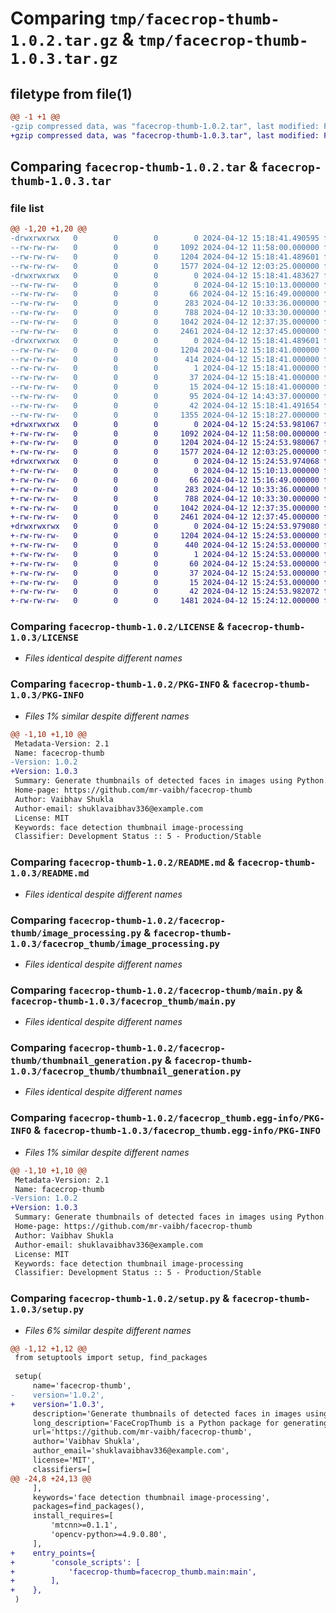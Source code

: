 # Comparing `tmp/facecrop-thumb-1.0.2.tar.gz` & `tmp/facecrop-thumb-1.0.3.tar.gz`

## filetype from file(1)

```diff
@@ -1 +1 @@
-gzip compressed data, was "facecrop-thumb-1.0.2.tar", last modified: Fri Apr 12 15:18:41 2024, max compression
+gzip compressed data, was "facecrop-thumb-1.0.3.tar", last modified: Fri Apr 12 15:24:53 2024, max compression
```

## Comparing `facecrop-thumb-1.0.2.tar` & `facecrop-thumb-1.0.3.tar`

### file list

```diff
@@ -1,20 +1,20 @@
-drwxrwxrwx   0        0        0        0 2024-04-12 15:18:41.490595 facecrop-thumb-1.0.2/
--rw-rw-rw-   0        0        0     1092 2024-04-12 11:58:00.000000 facecrop-thumb-1.0.2/LICENSE
--rw-rw-rw-   0        0        0     1204 2024-04-12 15:18:41.489601 facecrop-thumb-1.0.2/PKG-INFO
--rw-rw-rw-   0        0        0     1577 2024-04-12 12:03:25.000000 facecrop-thumb-1.0.2/README.md
-drwxrwxrwx   0        0        0        0 2024-04-12 15:18:41.483627 facecrop-thumb-1.0.2/facecrop-thumb/
--rw-rw-rw-   0        0        0        0 2024-04-12 15:10:13.000000 facecrop-thumb-1.0.2/facecrop-thumb/__init__.py
--rw-rw-rw-   0        0        0       66 2024-04-12 15:16:49.000000 facecrop-thumb-1.0.2/facecrop-thumb/__main__.py
--rw-rw-rw-   0        0        0      283 2024-04-12 10:33:36.000000 facecrop-thumb-1.0.2/facecrop-thumb/face_detection.py
--rw-rw-rw-   0        0        0      788 2024-04-12 10:33:30.000000 facecrop-thumb-1.0.2/facecrop-thumb/image_processing.py
--rw-rw-rw-   0        0        0     1042 2024-04-12 12:37:35.000000 facecrop-thumb-1.0.2/facecrop-thumb/main.py
--rw-rw-rw-   0        0        0     2461 2024-04-12 12:37:45.000000 facecrop-thumb-1.0.2/facecrop-thumb/thumbnail_generation.py
-drwxrwxrwx   0        0        0        0 2024-04-12 15:18:41.489601 facecrop-thumb-1.0.2/facecrop_thumb.egg-info/
--rw-rw-rw-   0        0        0     1204 2024-04-12 15:18:41.000000 facecrop-thumb-1.0.2/facecrop_thumb.egg-info/PKG-INFO
--rw-rw-rw-   0        0        0      414 2024-04-12 15:18:41.000000 facecrop-thumb-1.0.2/facecrop_thumb.egg-info/SOURCES.txt
--rw-rw-rw-   0        0        0        1 2024-04-12 15:18:41.000000 facecrop-thumb-1.0.2/facecrop_thumb.egg-info/dependency_links.txt
--rw-rw-rw-   0        0        0       37 2024-04-12 15:18:41.000000 facecrop-thumb-1.0.2/facecrop_thumb.egg-info/requires.txt
--rw-rw-rw-   0        0        0       15 2024-04-12 15:18:41.000000 facecrop-thumb-1.0.2/facecrop_thumb.egg-info/top_level.txt
--rw-rw-rw-   0        0        0       95 2024-04-12 14:43:37.000000 facecrop-thumb-1.0.2/pyproject.toml
--rw-rw-rw-   0        0        0       42 2024-04-12 15:18:41.491654 facecrop-thumb-1.0.2/setup.cfg
--rw-rw-rw-   0        0        0     1355 2024-04-12 15:18:27.000000 facecrop-thumb-1.0.2/setup.py
+drwxrwxrwx   0        0        0        0 2024-04-12 15:24:53.981067 facecrop-thumb-1.0.3/
+-rw-rw-rw-   0        0        0     1092 2024-04-12 11:58:00.000000 facecrop-thumb-1.0.3/LICENSE
+-rw-rw-rw-   0        0        0     1204 2024-04-12 15:24:53.980067 facecrop-thumb-1.0.3/PKG-INFO
+-rw-rw-rw-   0        0        0     1577 2024-04-12 12:03:25.000000 facecrop-thumb-1.0.3/README.md
+drwxrwxrwx   0        0        0        0 2024-04-12 15:24:53.974068 facecrop-thumb-1.0.3/facecrop_thumb/
+-rw-rw-rw-   0        0        0        0 2024-04-12 15:10:13.000000 facecrop-thumb-1.0.3/facecrop_thumb/__init__.py
+-rw-rw-rw-   0        0        0       66 2024-04-12 15:16:49.000000 facecrop-thumb-1.0.3/facecrop_thumb/__main__.py
+-rw-rw-rw-   0        0        0      283 2024-04-12 10:33:36.000000 facecrop-thumb-1.0.3/facecrop_thumb/face_detection.py
+-rw-rw-rw-   0        0        0      788 2024-04-12 10:33:30.000000 facecrop-thumb-1.0.3/facecrop_thumb/image_processing.py
+-rw-rw-rw-   0        0        0     1042 2024-04-12 12:37:35.000000 facecrop-thumb-1.0.3/facecrop_thumb/main.py
+-rw-rw-rw-   0        0        0     2461 2024-04-12 12:37:45.000000 facecrop-thumb-1.0.3/facecrop_thumb/thumbnail_generation.py
+drwxrwxrwx   0        0        0        0 2024-04-12 15:24:53.979080 facecrop-thumb-1.0.3/facecrop_thumb.egg-info/
+-rw-rw-rw-   0        0        0     1204 2024-04-12 15:24:53.000000 facecrop-thumb-1.0.3/facecrop_thumb.egg-info/PKG-INFO
+-rw-rw-rw-   0        0        0      440 2024-04-12 15:24:53.000000 facecrop-thumb-1.0.3/facecrop_thumb.egg-info/SOURCES.txt
+-rw-rw-rw-   0        0        0        1 2024-04-12 15:24:53.000000 facecrop-thumb-1.0.3/facecrop_thumb.egg-info/dependency_links.txt
+-rw-rw-rw-   0        0        0       60 2024-04-12 15:24:53.000000 facecrop-thumb-1.0.3/facecrop_thumb.egg-info/entry_points.txt
+-rw-rw-rw-   0        0        0       37 2024-04-12 15:24:53.000000 facecrop-thumb-1.0.3/facecrop_thumb.egg-info/requires.txt
+-rw-rw-rw-   0        0        0       15 2024-04-12 15:24:53.000000 facecrop-thumb-1.0.3/facecrop_thumb.egg-info/top_level.txt
+-rw-rw-rw-   0        0        0       42 2024-04-12 15:24:53.982072 facecrop-thumb-1.0.3/setup.cfg
+-rw-rw-rw-   0        0        0     1481 2024-04-12 15:24:12.000000 facecrop-thumb-1.0.3/setup.py
```

### Comparing `facecrop-thumb-1.0.2/LICENSE` & `facecrop-thumb-1.0.3/LICENSE`

 * *Files identical despite different names*

### Comparing `facecrop-thumb-1.0.2/PKG-INFO` & `facecrop-thumb-1.0.3/PKG-INFO`

 * *Files 1% similar despite different names*

```diff
@@ -1,10 +1,10 @@
 Metadata-Version: 2.1
 Name: facecrop-thumb
-Version: 1.0.2
+Version: 1.0.3
 Summary: Generate thumbnails of detected faces in images using Python.
 Home-page: https://github.com/mr-vaibh/facecrop-thumb
 Author: Vaibhav Shukla
 Author-email: shuklavaibhav336@example.com
 License: MIT
 Keywords: face detection thumbnail image-processing
 Classifier: Development Status :: 5 - Production/Stable
```

### Comparing `facecrop-thumb-1.0.2/README.md` & `facecrop-thumb-1.0.3/README.md`

 * *Files identical despite different names*

### Comparing `facecrop-thumb-1.0.2/facecrop-thumb/image_processing.py` & `facecrop-thumb-1.0.3/facecrop_thumb/image_processing.py`

 * *Files identical despite different names*

### Comparing `facecrop-thumb-1.0.2/facecrop-thumb/main.py` & `facecrop-thumb-1.0.3/facecrop_thumb/main.py`

 * *Files identical despite different names*

### Comparing `facecrop-thumb-1.0.2/facecrop-thumb/thumbnail_generation.py` & `facecrop-thumb-1.0.3/facecrop_thumb/thumbnail_generation.py`

 * *Files identical despite different names*

### Comparing `facecrop-thumb-1.0.2/facecrop_thumb.egg-info/PKG-INFO` & `facecrop-thumb-1.0.3/facecrop_thumb.egg-info/PKG-INFO`

 * *Files 1% similar despite different names*

```diff
@@ -1,10 +1,10 @@
 Metadata-Version: 2.1
 Name: facecrop-thumb
-Version: 1.0.2
+Version: 1.0.3
 Summary: Generate thumbnails of detected faces in images using Python.
 Home-page: https://github.com/mr-vaibh/facecrop-thumb
 Author: Vaibhav Shukla
 Author-email: shuklavaibhav336@example.com
 License: MIT
 Keywords: face detection thumbnail image-processing
 Classifier: Development Status :: 5 - Production/Stable
```

### Comparing `facecrop-thumb-1.0.2/setup.py` & `facecrop-thumb-1.0.3/setup.py`

 * *Files 6% similar despite different names*

```diff
@@ -1,12 +1,12 @@
 from setuptools import setup, find_packages
 
 setup(
     name='facecrop-thumb',
-    version='1.0.2',
+    version='1.0.3',
     description='Generate thumbnails of detected faces in images using Python.',
     long_description='FaceCropThumb is a Python package for generating thumbnails of detected faces in images. It utilizes the MTCNN (Multi-Task Cascaded Convolutional Neural Network) for accurate face detection and OpenCV for image processing.',
     url='https://github.com/mr-vaibh/facecrop-thumb',
     author='Vaibhav Shukla',
     author_email='shuklavaibhav336@example.com',
     license='MIT',
     classifiers=[
@@ -24,8 +24,13 @@
     ],
     keywords='face detection thumbnail image-processing',
     packages=find_packages(),
     install_requires=[
         'mtcnn>=0.1.1',
         'opencv-python>=4.9.0.80',
     ],
+    entry_points={
+        'console_scripts': [
+            'facecrop-thumb=facecrop_thumb.main:main',
+        ],
+    },
 )
```

